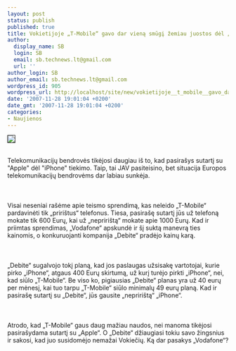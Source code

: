 ```yaml
---
layout: post
status: publish
published: true
title: Vokietijoje „T-Mobile“ gavo dar vieną smūgį žemiau juostos dėl „iPhone“
author:
  display_name: SB
  login: SB
  email: sb.technews.lt@gmail.com
  url: ''
author_login: SB
author_email: sb.technews.lt@gmail.com
wordpress_id: 905
wordpress_url: http://localhost/site/new/vokietijoje__t_mobile__gavo_dar_viena_smugi_zemiau_juostos_del__iphone_/
date: '2007-11-28 19:01:04 +0200'
date_gmt: '2007-11-28 19:01:04 +0200'
categories:
- Naujienos
---
```

<div class="imgright"><img src="http://tbn0.google.com/images?q=tbn:VcGhZkywhhY_AM:http://www.iphone-news.org/wp-content/uploads/2007/05/iphone_werbung.jpg" border="1"></div>
<p><br>Telekomunikacijų bendrovės tikėjosi daugiau iš to, kad pasirašys sutartį su &quot;Apple&quot; dėl &quot;iPhone&quot; tiekimo. Taip, tai JAV pasiteisino, bet situacija Europos telekomunikacijų bendrovėms dar labiau sunkėja.<br />
<br><br />
<br>Visai neseniai rašėme apie teismo sprendimą, kas neleido „T-Mobile“ pardavinėti tik „pririštus“ telefonus. Tiesa, pasirašę sutartį jūs už telefoną mokate tik 600 Eurų, kai už „nepririštą“ mokate apie 1000 Eurų. Kad ir priimtas sprendimas, „Vodafone“ apskundė ir šį suktą manevrą ties kainomis, o konkuruojanti kompanija „Debite“ pradėjo kainų karą.<br />
<br><br />
<br>„Debite“ sugalvojo tokį planą, kad jos paslaugas užsisakę vartotojai, kurie pirko „iPhone“, atgaus 400 Eurų skirtumą, už kurį turėjo pirkti „iPhone“, nei, kad siūlo „T-Mobile“. Be viso ko, pigiausias „Debite“ planas yra už 40 eurų per mėnesį, kai tuo tarpu „T-Mobile“ siūlo minimalų 49 eurų planą. Kad ir pasirašę sutartį su „Debite“, jūs gausite „nepririštą“ „iPhone“.<br />
<br><br />
<br>Atrodo, kad „T-Mobile“ gaus daug mažiau naudos, nei manoma tikėjosi pasirašydama sutartį su „Apple“. O „Debite“ džiaugiasi tokiu savo žingsnius ir sakosi, kad juo susidomėjo nemažai Vokiečių. Ką dar pasakys „Vodafone“?<br />
<br></p>
